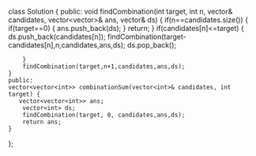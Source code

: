 class Solution {
public:
    void findCombination(int target, int n, vector<int>& candidates, vector<vector<int>>& ans, vector<int>& ds)
    {
        if(n==candidates.size())
        {
            if(target==0)
            {
                ans.push_back(ds);
            }
            return;
        }
        if(candidates[n]<=target)
        {
            ds.push_back(candidates[n]);
            findCombination(target-candidates[n],n,candidates,ans,ds);
            ds.pop_back();
              
        }
        findCombination(target,n+1,candidates,ans,ds);
    }
    public:
    vector<vector<int>> combinationSum(vector<int>& candidates, int target) {
       vector<vector<int>> ans;
        vector<int> ds;
        findCombination(target, 0, candidates,ans,ds);
        return ans;
    }
    
};
